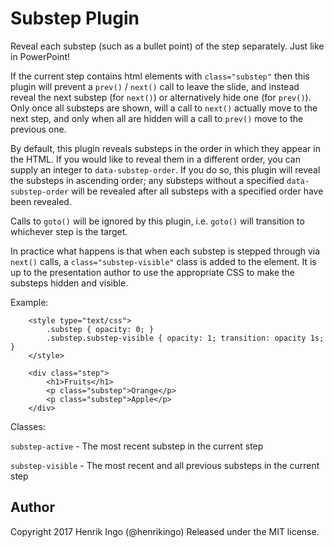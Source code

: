 Substep Plugin
===============

Reveal each substep (such as a bullet point) of the step separately. Just like in PowerPoint!

If the current step contains html elements with `class="substep"` then this plugin will prevent a
`prev()` / `next()` call to leave the slide, and instead reveal the next substep (for `next()`) or
alternatively hide one (for `prev()`). Only once all substeps are shown, will a call to `next()`
actually move to the next step, and only when all are hidden will a call to `prev()` move to the
previous one.

By default, this plugin reveals substeps in the order in which they appear in the HTML.  If you
would like to reveal them in a different order, you can supply an integer to `data-substep-order`.
If you do so, this plugin will reveal the substeps in ascending order; any substeps without a
specified `data-substep-order` will be revealed after all substeps with a specified order have
been revealed.

Calls to `goto()` will be ignored by this plugin, i.e. `goto()` will transition to whichever step is
the target.

In practice what happens is that when each substep is stepped through via `next()` calls, a
`class="substep-visible"` class is added to the element. It is up to the presentation author to
use the appropriate CSS to make the substeps hidden and visible.

Example:

        <style type="text/css">
            .substep { opacity: 0; }
            .substep.substep-visible { opacity: 1; transition: opacity 1s; }
        </style>

        <div class="step">
            <h1>Fruits</h1>
            <p class="substep">Orange</p>
            <p class="substep">Apple</p>
        </div>

Classes:

`substep-active` - The most recent substep in the current step

`substep-visible` - The most recent and all previous substeps in the current step

Author
------

Copyright 2017 Henrik Ingo (@henrikingo)
Released under the MIT license.

